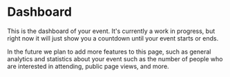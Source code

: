 # Dashboard

This is the dashboard of your event. It's currently a work in progress, but right now it will just show you a countdown until your event starts or ends.

In the future we plan to add more features to this page, such as general analytics and statistics about your event such as the number of people who are interested in attending, public page views, and more.
